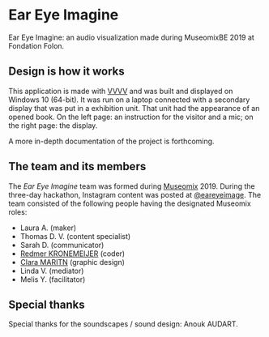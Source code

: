 # Ear Eye Imagine
Ear Eye Imagine: an audio visualization made during MuseomixBE 2019 at Fondation Folon. 

## Design is how it works

This application is made with [VVVV](https://vvvv.org/) and was built and displayed on Windows 10 (64-bit). 
It was run on a laptop connected with a secondary display that was put in a exhibition unit. 
That unit had the appearance of an opened book. 
On the left page: an instruction for the visitor and a mic; 
on the right page: the display. 

A more in-depth documentation of the project is forthcoming. 

## The team and its members

The _Ear Eye Imagine_ team was formed during [Museomix](http://museomix.be/) 2019. 
During the three-day hackathon, Instagram content was posted at [@eareyeimage](https://instagram.com/eareyeimagine).
The team consisted of the following people having the designated Museomix roles:

- Laura A. (maker)
- Thomas D. V. (content specialist)
- Sarah D. (communicator)
- [Redmer KRONEMEIJER](rdmr.eu/contact/) (coder)
- [Clara MARITN](http://clara-martin.fr/) (graphic design)
- Linda V. (mediator)
- Melis Y. (facilitator)

## Special thanks

Special thanks for the soundscapes / sound design: Anouk AUDART.
